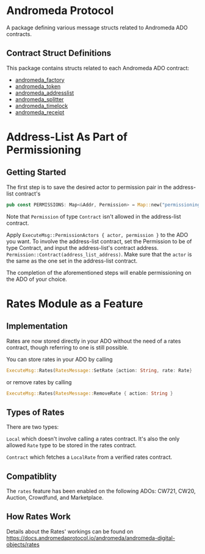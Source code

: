# Andromeda Protocol

A package defining various message structs related to Andromeda ADO contracts.

## Contract Struct Definitions
This package contains structs related to each Andromeda ADO contract:
- [andromeda_factory](https://github.com/andromedaprotocol/andromeda-contracts/blob/main/packages/andromeda_protocol/src/factory.rs)
- [andromeda_token](https://github.com/andromedaprotocol/andromeda-contracts/blob/main/packages/andromeda_protocol/src/token.rs)
- [andromeda_addresslist](https://github.com/andromedaprotocol/andromeda-contracts/blob/main/packages/andromeda_protocol/src/address_list.rs)
- [andromeda_splitter](https://github.com/andromedaprotocol/andromeda-contracts/blob/main/packages/andromeda_protocol/src/splitter.rs)
- [andromeda_timelock](https://github.com/andromedaprotocol/andromeda-contracts/blob/main/packages/andromeda_protocol/src/timelock.rs)
- [andromeda_receipt](https://github.com/andromedaprotocol/andromeda-contracts/blob/main/packages/andromeda_protocol/src/receipt.rs) 

# Address-List As Part of Permissioning
## Getting Started
The first step is to save the desired actor to permission pair in the address-list contract's 
```rust 
pub const PERMISSIONS: Map<&Addr, Permission> = Map::new("permissioning")
```
Note that `Permission` of type `Contract` isn't allowed in the address-list contract.

Apply `ExecuteMsg::PermissionActors { actor, permission }` to the ADO you want. 
To involve the address-list contract, set the Permission to be of type Contract, and input the address-list's contract address. `Permission::Contract(address_list_address)`.
Make sure that the `actor` is the same as the one set in the address-list contract.


The completion of the aforementioned steps will enable permissioning on the ADO of your choice.

# Rates Module as a Feature
## Implementation
Rates are now stored directly in your ADO without the need of a rates contract, though referring to one is still possible.

You can store rates in your ADO by calling 
```rust
ExecuteMsg::Rates(RatesMessage::SetRate {action: String, rate: Rate}
```

or remove rates by calling 

```rust
ExecuteMsg::Rates(RatesMessage::RemoveRate { action: String }
```

## Types of Rates
There are two types: 

`Local` which doesn't involve calling a rates contract. It's also the only allowed `Rate` type to be stored in the rates contract.

`Contract` which fetches a `LocalRate` from a verified rates contract.
## Compatiblity
The `rates` feature has been enabled on the following ADOs: CW721, CW20, Auction, Crowdfund, and Marketplace.

## How Rates Work
Details about the Rates' workings can be found on https://docs.andromedaprotocol.io/andromeda/andromeda-digital-objects/rates






